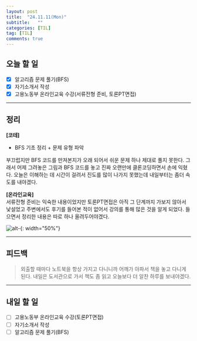 ```yaml
---
layout: post
title:  "24.11.11(Mon)"
subtitle:   ""
categories: [TIL] 
tag: [TIL]
comments: true
---
```


## 오늘 할 일

- [x] 알고리즘 문제 풀기(BFS)
- [x] 자기소개서 작성
- [x] 고용노동부 온라인교육 수강(서류전형 준비, 토론PT면접)

---

## 정리
**[코테]**    
- BFS 기초 정리 + 문제 유형 파악   

부끄럽지만 BFS 코드를 만져본지가 오래 되어서 쉬운 문제 하나 제대로 풀지 못한다. 그래서 어제 그려놓은 그림과 BFS 코드를 놓고 진짜 오랜만에 클론코딩하면서 손에 익혔다. 오늘은 이해하는 데 시간이 걸려서 진도를 많이 나가지 못했는데 내일부터는 좀더 속도를 내야겠다.

**[온라인교육]**   
서류전형 준비는 익숙한 내용이었지만 토론PT면접은 아직 그 단계까지 가보지 않아서 낯설었고 주변에서도 후기를 들어본 적이 없어서 강의를 통해 많은 것을 알게 되었다. 들으면서 정리한 내용은 따로 하나 올려두어야겠다.

![alt-](images/image-11.jpg){: width="50%"}

---

## 피드백
> 외출할 때마다 노트북을 항상 가지고 다니니까 어깨가 아파서 책을 놓고 다니게 된다. 내일은 도서관으로 가서 책도 좀 읽고 오늘보다 더 알찬 하루를 보내야겠다.

---

## 내일 할 일

- [ ] 고용노동부 온라인교육 수강(토론PT면접)
- [ ] 자기소개서 작성
- [ ] 알고리즘 문제 풀기(BFS)